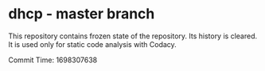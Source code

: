 # dhcp - master branch

This repository contains frozen state of the repository.
Its history is cleared. It is used only for static code
analysis with Codacy.

Commit Time: 1698307638